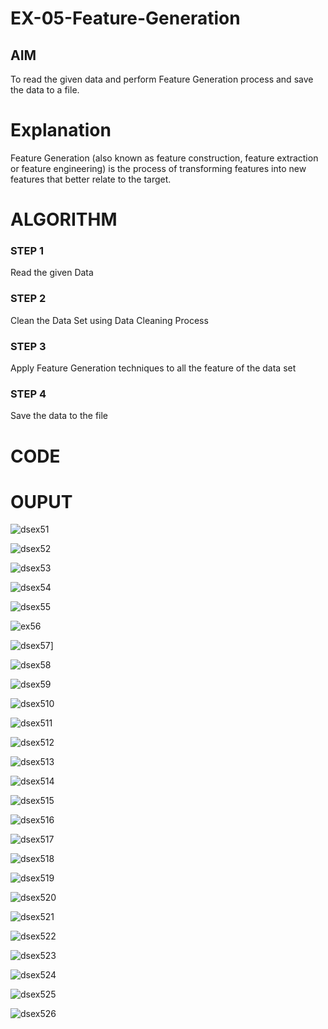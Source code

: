 # EX-05-Feature-Generation


## AIM
To read the given data and perform Feature Generation process and save the data to a file. 

# Explanation
Feature Generation (also known as feature construction, feature extraction or feature engineering) is the process of transforming features into new features that better relate to the target.
 

# ALGORITHM
### STEP 1
Read the given Data
### STEP 2
Clean the Data Set using Data Cleaning Process
### STEP 3
Apply Feature Generation techniques to all the feature of the data set
### STEP 4
Save the data to the file


# CODE

# OUPUT
![dsex51](https://user-images.githubusercontent.com/120623583/234909040-174710df-273f-49fe-bb0c-4475d925f929.png)

![dsex52](https://user-images.githubusercontent.com/120623583/234909103-f13449d0-7b2b-452d-a690-314b0bd33a8f.png)

![dsex53](https://user-images.githubusercontent.com/120623583/234909168-69f091dc-5d27-44ee-a7bb-024b1363bfc7.png)

![dsex54](https://user-images.githubusercontent.com/120623583/234909236-ee6f460f-20b4-423d-b37f-f7ff11864d29.png)

![dsex55](https://user-images.githubusercontent.com/120623583/234909345-e2bccad0-d3c4-41b8-9ba3-374444f03eeb.png)

![ex56](https://user-images.githubusercontent.com/120623583/234909763-fd742473-29da-450c-b48f-741fc88f5321.png)

![dsex57](https://user-images.githubusercontent.com/120623583/234909808-e8cabb01-0022-4386-a1ad-4d5ace2aa426.png)]

![dsex58](https://user-images.githubusercontent.com/120623583/234909852-ab188a56-a015-430a-954e-80f30c7a94b3.png)

![dsex59](https://user-images.githubusercontent.com/120623583/234909902-5c9fbac2-3288-48b9-8ecc-bb86bd79c39d.png)

![dsex510](https://user-images.githubusercontent.com/120623583/234910035-39081e9f-0264-4b45-b811-af26d35a18be.png)

![dsex511](https://user-images.githubusercontent.com/120623583/234910102-02737c14-6c93-4268-b3cc-3a82140bb316.png)

![dsex512](https://user-images.githubusercontent.com/120623583/234910125-89d2fbc2-0467-41a9-968f-543a0ae3cb08.png)

![dsex513](https://user-images.githubusercontent.com/120623583/234910165-7b20fa62-97ff-4464-887d-567c984f2dc3.png)

![dsex514](https://user-images.githubusercontent.com/120623583/234910193-5332abfe-8910-49dc-bee6-21c863c7e5b1.png)

![dsex515](https://user-images.githubusercontent.com/120623583/234910250-8c479cbe-9659-430d-bed5-21650c0726c6.png)

![dsex516](https://user-images.githubusercontent.com/120623583/234910334-206ea55b-e804-4b78-8e10-f17b8877483b.png)

![dsex517](https://user-images.githubusercontent.com/120623583/234910389-fb6b888c-54bd-4ad0-899e-1325e624e817.png)

![dsex518](https://user-images.githubusercontent.com/120623583/234910440-2f5260aa-0b91-48ca-b7eb-c95080501641.png)

![dsex519](https://user-images.githubusercontent.com/120623583/234910490-a6d9ffc5-265d-4055-9536-d857f1992b8b.png)

![dsex520](https://user-images.githubusercontent.com/120623583/234910544-1a9b5dc4-e5c9-4f23-bebc-853669ccf083.png)

![dsex521](https://user-images.githubusercontent.com/120623583/234910598-2f4a1671-1b49-45aa-b36f-c8eac6cbbbcb.png)

![dsex522](https://user-images.githubusercontent.com/120623583/234910636-15b0e807-cfff-4a76-9fa5-472e5dbf4154.png)

![dsex523](https://user-images.githubusercontent.com/120623583/234910671-cb5c66c7-0590-4239-9d89-1ce71b4123b0.png)

![dsex524](https://user-images.githubusercontent.com/120623583/234910700-cc08fb7c-3c9b-4044-ba4c-c6ea306de978.png)

![dsex525](https://user-images.githubusercontent.com/120623583/234910781-cc183372-8249-4f06-bcf8-5eb018ecdcb0.png)

![dsex526](https://user-images.githubusercontent.com/120623583/234910831-9c40b140-1450-4c8c-87bc-976a59c215e2.png)





